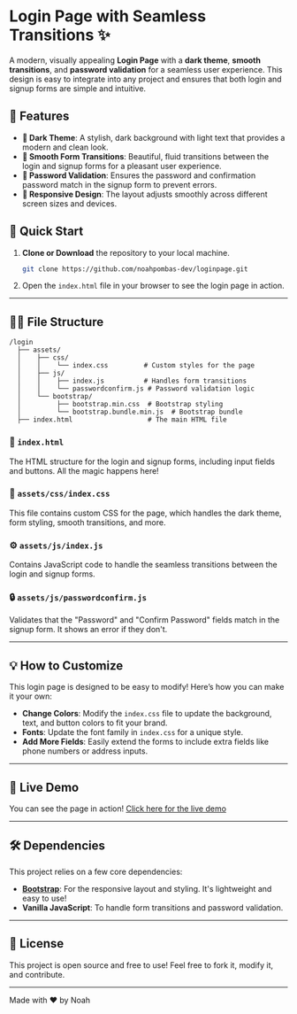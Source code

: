 
# Login Page with Seamless Transitions ✨

A modern, visually appealing **Login Page** with a **dark theme**, **smooth transitions**, and **password validation** for a seamless user experience. This design is easy to integrate into any project and ensures that both login and signup forms are simple and intuitive.

## 🌟 Features

- **🎨 Dark Theme**: A stylish, dark background with light text that provides a modern and clean look.
- **🚀 Smooth Form Transitions**: Beautiful, fluid transitions between the login and signup forms for a pleasant user experience.
- **🔐 Password Validation**: Ensures the password and confirmation password match in the signup form to prevent errors.
- **📱 Responsive Design**: The layout adjusts smoothly across different screen sizes and devices.
  
## 🚀 Quick Start

1. **Clone or Download** the repository to your local machine.

   ```bash
   git clone https://github.com/noahpombas-dev/loginpage.git
   ```

2. Open the `index.html` file in your browser to see the login page in action.

---

## 🧑‍💻 File Structure

```
/login
  ├── assets/
  │    ├── css/
  │    │    └── index.css         # Custom styles for the page
  │    ├── js/
  │    │    ├── index.js          # Handles form transitions
  │    │    └── passwordconfirm.js # Password validation logic
  │    └── bootstrap/
  │         ├── bootstrap.min.css  # Bootstrap styling
  │         └── bootstrap.bundle.min.js  # Bootstrap bundle
  ├── index.html                   # The main HTML file
```

### 📝 **`index.html`**
The HTML structure for the login and signup forms, including input fields and buttons. All the magic happens here!

### 🎨 **`assets/css/index.css`**
This file contains custom CSS for the page, which handles the dark theme, form styling, smooth transitions, and more. 

### ⚙️ **`assets/js/index.js`**
Contains JavaScript code to handle the seamless transitions between the login and signup forms.

### 🔒 **`assets/js/passwordconfirm.js`**
Validates that the "Password" and "Confirm Password" fields match in the signup form. It shows an error if they don't.

---

## 💡 How to Customize

This login page is designed to be easy to modify! Here’s how you can make it your own:

- **Change Colors**: Modify the `index.css` file to update the background, text, and button colors to fit your brand.
- **Fonts**: Update the font family in `index.css` for a unique style.
- **Add More Fields**: Easily extend the forms to include extra fields like phone numbers or address inputs.

---

## 💬 Live Demo

You can see the page in action! [Click here for the live demo](https://login.noahpombas.ch)

---

## 🛠️ Dependencies

This project relies on a few core dependencies:

- **[Bootstrap](https://getbootstrap.com/)**: For the responsive layout and styling. It's lightweight and easy to use!
- **Vanilla JavaScript**: To handle form transitions and password validation.

---

## 🎯 License

This project is open source and free to use! Feel free to fork it, modify it, and contribute.

---

Made with ❤️ by Noah
